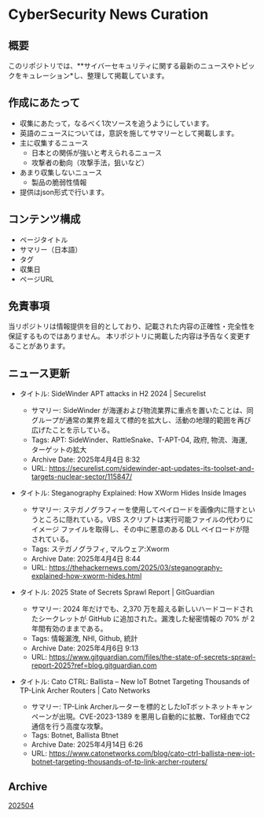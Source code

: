 # CyberSecurity News Curation

## 概要

このリポジトリでは、**サイバーセキュリティに関する最新のニュースやトピックをキュレーション*し、整理して掲載しています。

## 作成にあたって

- 収集にあたって，なるべく1次ソースを追うようにしています。
- 英語のニュースについては，意訳を施してサマリーとして掲載します。
- 主に収集するニュース
  + 日本との関係が強いと考えられるニュース
  + 攻撃者の動向（攻撃手法，狙いなど）
- あまり収集しないニュース
  + 製品の脆弱性情報
- 提供はjson形式で行います。

## コンテンツ構成

- ページタイトル
- サマリー（日本語）
- タグ
- 収集日
- ページURL

## 免責事項

当リポジトリは情報提供を目的としており、記載された内容の正確性・完全性を保証するものではありません。
本リポジトリに掲載した内容は予告なく変更することがあります。

## ニュース更新
* タイトル: SideWinder APT attacks in H2 2024 | Securelist
  * サマリー: SideWinder が海運および物流業界に重点を置いたことは、同グループが通常の業界を超えて標的を拡大し、活動の地理的範囲を再び広げたことを示している。
  * Tags: APT: SideWinder、RattleSnake、T-APT-04, 政府, 物流、海運, ターゲットの拡大
  * Archive Date: 2025年4月4日 8:32
  * URL: https://securelist.com/sidewinder-apt-updates-its-toolset-and-targets-nuclear-sector/115847/

* タイトル: Steganography Explained: How XWorm Hides Inside Images
  * サマリー: ステガノグラフィーを使用してペイロードを画像内に隠すというところに隠れている。VBS スクリプトは実行可能ファイルの代わりにイメージ ファイルを取得し、その中に悪意のある DLL ペイロードが隠されている。
  * Tags: ステガノグラフィ, マルウェア:Xworm
  * Archive Date: 2025年4月4日 8:44
  * URL: https://thehackernews.com/2025/03/steganography-explained-how-xworm-hides.html

* タイトル: 2025 State of Secrets Sprawl Report | GitGuardian
  * サマリー: 2024 年だけでも、2,370 万を超える新しいハードコードされたシークレットが GitHub に追加された。漏洩した秘密情報の 70% が 2 年間有効のままである。
  * Tags: 情報漏洩, NHI, Github, 統計
  * Archive Date: 2025年4月6日 9:13
  * URL: https://www.gitguardian.com/files/the-state-of-secrets-sprawl-report-2025?ref=blog.gitguardian.com

* タイトル: Cato CTRL: Ballista – New IoT Botnet Targeting Thousands of TP-Link Archer Routers | Cato Networks
  * サマリー: TP-Link Archerルーターを標的としたIoTボットネットキャンペーンが出現。CVE-2023-1389 を悪用し自動的に拡散、Tor経由でC2通信を行う高度な攻撃。
  * Tags: Botnet, Ballista Btnet
  * Archive Date: 2025年4月14日 6:26
  * URL: https://www.catonetworks.com/blog/cato-ctrl-ballista-new-iot-botnet-targeting-thousands-of-tp-link-archer-routers/


## Archive
[202504](https://github.com/IPA-CyberLab/Curation/tree/202504)
